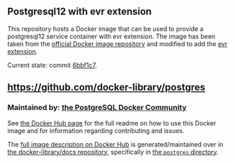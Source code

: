 ## Postgresql12 with evr extension

This repository hosts a Docker image that can be used to provide a postgresql12 service container with evr extension.
The image has been taken from the [official Docker image repository](https://github.com/docker-library/postgres) and modified to add the [evr extension](https://github.com/Katello/postgresql-evr).

Current state: commit [6bbf1c7](https://github.com/docker-library/postgres/commit/6bbf1c7b308d1c4288251d73c37f6caf75f8a3d4).

## https://github.com/docker-library/postgres

### Maintained by: [the PostgreSQL Docker Community](https://github.com/docker-library/postgres)

See [the Docker Hub page](https://hub.docker.com/_/postgres/) for the full readme on how to use this Docker image and for information regarding contributing and issues.

The [full image description on Docker Hub](https://hub.docker.com/_/postgres/) is generated/maintained over in [the docker-library/docs repository](https://github.com/docker-library/docs), specifically in [the `postgres` directory](https://github.com/docker-library/docs/tree/master/postgres).


